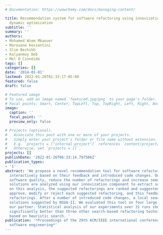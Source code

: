 ```yaml
---
# Documentation: https://wowchemy.com/docs/managing-content/

title: Recommendation system for software refactoring using innovization and interactive
  dynamic optimization
subtitle: ''
summary: ''
authors:
- Mohamed Wiem Mkaouer
- Marouane Kessentini
- Slim Bechikh
- Kalyanmoy Deb
- Mel Ó Cinnéide
tags: []
categories: []
date: '2014-01-01'
lastmod: 2022-01-26T01:33:17-05:00
featured: false
draft: false

# Featured image
# To use, add an image named `featured.jpg/png` to your page's folder.
# Focal points: Smart, Center, TopLeft, Top, TopRight, Left, Right, BottomLeft, Bottom, BottomRight.
image:
  caption: ''
  focal_point: ''
  preview_only: false

# Projects (optional).
#   Associate this post with one or more of your projects.
#   Simply enter your project's folder or file name without extension.
#   E.g. `projects = ["internal-project"]` references `content/project/deep-learning/index.md`.
#   Otherwise, set `projects = []`.
projects: []
publishDate: '2022-01-26T06:33:14.797506Z'
publication_types:
- '1'
abstract: 'We propose a novel recommendation tool for software refactoring that dynamically adapts and suggests refactorings to developers
  interactively based on their feedback and introduced code changes. Our approach starts by finding upfront a set of nondominated refactoring solutions using NSGA-II to improve
  software quality, reduce the number of refactorings and increase semantic coherence. The generated non-dominated refactoring
  solutions are analyzed using our innovization component to extract some interesting common features between them. Based
  on this analysis, the suggested refactorings are ranked and suggested to the developer one by one. The developer can
  approve, modify or reject each suggested refactoring, and this feedback is used to update the ranking of the suggested
  refactorings. After a number of introduced code changes, a local search is performed to update and adapt the set of refactoring
  solutions suggested by NSGA-II. We evaluated this tool on four large open source systems and one industrial project provided by
  our partner. Statistical analysis of our experiments over 31 runs shows that the dynamic refactoring approach performed
  significantly better than three other search-based refactoring techniques, manual refactorings, and one refactoring tool not
  based on heuristic search. '
publication: '*Proceedings of the 29th ACM/IEEE international conference on Automated
  software engineering*'
---
```

